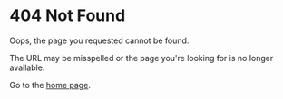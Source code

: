 # 404 Not Found

Oops, the page you requested cannot be found.

The URL may be misspelled or the page you're looking for is no longer available.

Go to the [home page](https://mithril.js.org).
